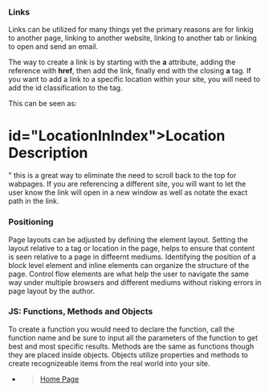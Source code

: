 ### Links ###

Links can be utilized for many things yet the primary reasons are for linkig to another page, linking to another website, linking to another tab or linking to open and send an email.

The way to create a link is by starting with the **a** attribute, adding the reference with **href**,  then add the link, finally end with the closing **a** tag.
If you want to add a link to a specific location within your site, you will need to add the id classification to the tag.

This can be seen as:
<h1

id="LocationInIndex">Location Description</h1>"
this is a great way to eliminate the need to scroll back to the top for wabpages.
If you are referencing a different site, you will want to let the user know the link will open in a new window as well as notate the exact path in the link.

### Positioning ###

Page layouts can be adjusted by defining the element layout. Setting the layout relative to a tag or location in the page, helps to ensure that content is seen relative to a page in diffeernt mediums. Identifying the position of a block level element and inline elements can organize the structure of the page. Control flow elements are what help the user to navigate the same way under multiple browsers and different mediums without risking errors in page layout by the author.

### JS: Functions, Methods and Objects ###

To create a function you would need to declare the function, call the function name and be sure to input all the parameters of the function to get best and most specific results. Methods are the same as functions though they are placed inside objects.
Objects utilize properties and methods to create recognizeable items from the real world into your site.

- > [Home Page](READING-NOTES/README.md)
